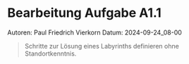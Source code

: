 # Bearbeitung Aufgabe A1.1

Autoren: Paul Friedrich Vierkorn
Datum: 2024-09-24_08-00

> Schritte zur Lösung eines Labyrinths definieren ohne Standortkenntnis.


